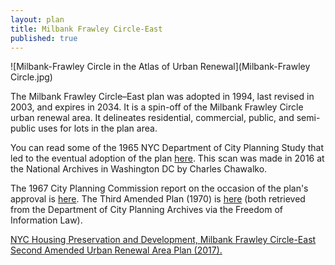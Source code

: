 ```yaml
---
layout: plan
title: Milbank Frawley Circle-East
published: true
---
```


![Milbank-Frawley Circle in the Atlas of Urban Renewal](Milbank-Frawley Circle.jpg)

The Milbank Frawley Circle–East plan was adopted in 1994, last revised in 2003, and expires in 2034. It is a spin-off of the Milbank Frawley Circle urban renewal area. It delineates residential, commercial, public, and semi-public uses for lots in the plan area.

You can read some of the 1965 NYC Department of City Planning Study that led to the eventual adoption of the plan [here](https://drive.google.com/drive/folders/0B0R59QsmZxIydlFkVGVmQU9yVmc). This scan was made in 2016 at the National Archives in Washington DC by Charles Chawalko. 

The 1967 City Planning Commission report on the occasion of the plan's approval is [here](https://drive.google.com/open?id=0B9k_zNeDs7q-SHVWNl8zR1R2ZHc). The Third Amended Plan (1970) is [here](https://drive.google.com/open?id=0B9k_zNeDs7q-dWIxNFhrWG9oZE0) (both retrieved from the Department of City Planning Archives via the Freedom of Information Law).

[NYC Housing Preservation and Development, Milbank Frawley Circle-East Second Amended Urban Renewal Area Plan (2017).](https://www.nyc.gov/assets/hpd/downloads/pdfs/services/milbank-frawley-circle-east-second-amended-urp.pdf)
